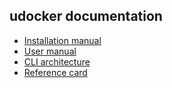 ## udocker documentation

* [Installation manual](installation_manual.md)
* [User manual](user_manual.md)
* [CLI architecture](cli_arch.html)
* [Reference card](reference_card.md)
